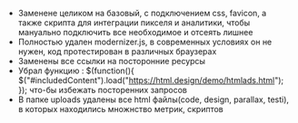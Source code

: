- Заменене <head/> целиком на базовый, с подключением css, favicon, а также скрипта для интеграции пикселя и аналитики, чтобы мануально подключить все необходимое и отсеять лишнее
- Полностью удален modernizer.js, в современных условиях он не нужен, код протестирован в различных браузерах
- Заменены все ссылки на посторонние ресурсы
- Убрал функцию :
  $(function(){
      $("#includedContent").load("https://html.design/demo/htmlads.html"); 
    });
что-бы избежать посторенних запросов
- В папке uploads удалены все html файлы(code, design, parallax, testi), в которых находились множнство метрик, скриптов 